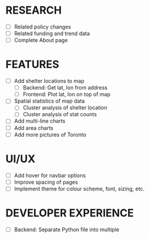 # RESEARCH
- [ ] Related policy changes
- [ ] Related funding and trend data
- [ ] Complete About page

# FEATURES
- [ ] Add shelter locations to map
    - [ ] Backend: Get lat, lon from address
    - [ ] Frontend: Plot lat, lon on top of map
- [ ] Spatial statistics of map data
    - [ ] Cluster analysis of shelter location
    - [ ] Cluster analysis of stat counts
- [ ] Add multi-line charts
- [ ] Add area charts
- [ ] Add more pictures of Toronto

# UI/UX
- [ ] Add hover for navbar options
- [ ] Improve spacing of pages
- [ ] Implement theme for colour scheme, font, sizing, etc. 

# DEVELOPER EXPERIENCE
- [ ] Backend: Separate Python file into multiple
